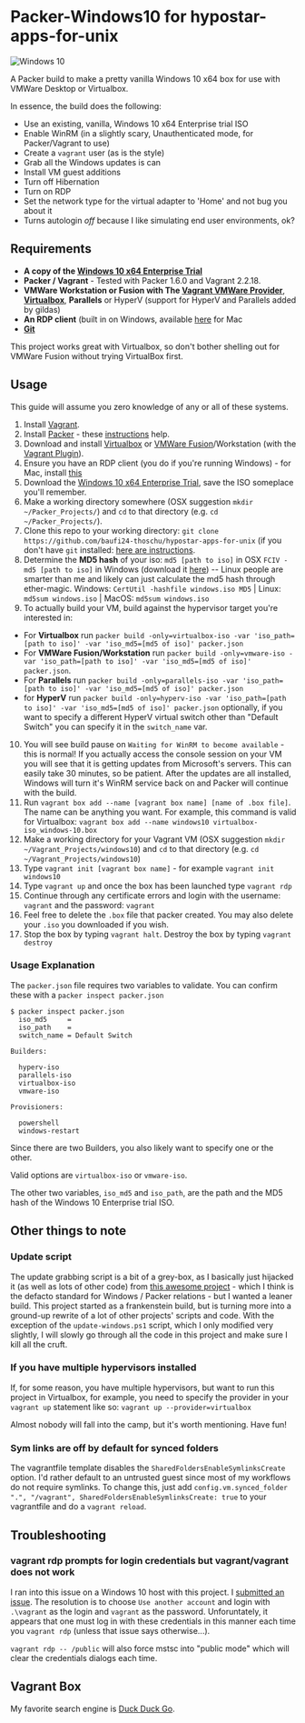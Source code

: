 # Packer-Windows10 for hypostar-apps-for-unix

![Windows 10](https://www.lizensio.de/blog/wp-content/uploads/2019/04/Windows-10.jpg "Beispielbild Windows 10")

A Packer build to make a pretty vanilla Windows 10 x64 box for use with VMWare Desktop or Virtualbox.

In essence, the build does the following:

* Use an existing, vanilla, Windows 10 x64 Enterprise trial ISO
* Enable WinRM (in a slightly scary, Unauthenticated mode, for Packer/Vagrant to use)
* Create a `vagrant` user (as is the style)
* Grab all the Windows updates is can
* Install VM guest additions
* Turn off Hibernation
* Turn on RDP
* Set the network type for the virtual adapter to 'Home' and not bug you about it
* Turns autologin *off* because I like simulating end user environments, ok?

## Requirements

* **A copy of the [Windows 10 x64 Enterprise Trial](https://www.microsoft.com/en-us/evalcenter/evaluate-windows-10-enterprise)**
* **Packer / Vagrant** - Tested with Packer 1.6.0 and Vagrant 2.2.18. 
* **VMWare Workstation or Fusion with The [Vagrant VMWare Provider](http://www.vagrantup.com/vmware)**, **[Virtualbox](https://www.virtualbox.org/)**, **Parallels** or HyperV (support for HyperV and Parallels added by gildas)
* **An RDP client** (built in on Windows, available [here](https://itunes.apple.com/us/app/microsoft-remote-desktop-10/id1295203466?mt=12) for Mac
* **[Git](https://git-scm.com/book/en/v2/Getting-Started-Installing-Git)**

This project works great with Virtualbox, so don't bother shelling out for VMWare Fusion without trying VirtualBox first. 

## Usage

This guide will assume you zero knowledge of any or all of these systems. 

1. Install [Vagrant](https://www.vagrantup.com/).
2. Install [Packer](https://packer.io/) - these [instructions](https://www.packer.io/intro/getting-started/setup.html) help.  
3. Download and install [Virtualbox](https://www.virtualbox.org/) or [VMWare Fusion](http://www.vmware.com/products/fusion)/Workstation (with the [Vagrant Plugin](https://www.vagrantup.com/vmware)).
4. Ensure you have an RDP client (you do if you're running Windows) - for Mac, install [this](https://www.microsoft.com/en-us/download/details.aspx?id=18140)
5. Download the [Windows 10 x64 Enterprise Trial](https://www.microsoft.com/en-us/evalcenter/evaluate-windows-10-enterprise), save the ISO someplace you'll remember.
6. Make a working directory somewhere (OSX suggestion `mkdir ~/Packer_Projects/`) and `cd` to that directory (e.g. `cd ~/Packer_Projects/`).
7. Clone this repo to your working directory: `git clone https://github.com/baufi24-thoschu/hypostar-apps-for-unix` (if you don't have `git` installed: [here are instructions](https://git-scm.com/book/en/v2/Getting-Started-Installing-Git).
8. Determine the **MD5 hash** of your iso: `md5 [path to iso]` in OSX `FCIV -md5 [path to iso]` in Windows (download it [here](https://support.microsoft.com/en-us/kb/841290#bookmark-4)) -- Linux people are smarter than me and likely can just calculate the md5 hash through ether-magic. Windows: ``CertUtil -hashfile windows.iso MD5`` | Linux: ``md5sum windows.iso`` | MacOS: ``md5sum windows.iso``
9. To actually build your VM, build against the hypervisor target you're interested in:
* For **Virtualbox** run `packer build -only=virtualbox-iso -var 'iso_path=[path to iso]' -var 'iso_md5=[md5 of iso]' packer.json` 
* For **VMWare Fusion/Workstation** run `packer build -only=vmware-iso -var 'iso_path=[path to iso]' -var 'iso_md5=[md5 of iso]' packer.json`. 
* For **Parallels** run `packer build -only=parallels-iso -var 'iso_path=[path to iso]' -var 'iso_md5=[md5 of iso]' packer.json`
* for **HyperV** run `packer build -only=hyperv-iso -var 'iso_path=[path to iso]' -var 'iso_md5=[md5 of iso]' packer.json` optionally, if you want to specify a different HyperV virtual switch other than "Default Switch" you can specify it in the `switch_name` var. 
10. You will see build pause on `Waiting for WinRM to become available` - this is normal! If you actually access the console session on your VM you will see that it is getting updates from Microsoft's servers. This can easily take 30 minutes, so be patient. After the updates are all installed, Windows will turn it's WinRM service back on and Packer will continue with the build. 
11. Run `vagrant box add --name [vagrant box name] [name of .box file]`. The name can be anything you want. For example, this command is valid for Virtualbox: `vagrant box add --name windows10 virtualbox-iso_windows-10.box`
12. Make a working directory for your Vagrant VM (OSX suggestion `mkdir ~/Vagrant_Projects/windows10`) and `cd` to that directory (e.g. `cd ~/Vagrant_Projects/windows10`)
13. Type `vagrant init [vagrant box name]` - for example `vagrant init windows10`
14. Type `vagrant up` and once the box has been launched type `vagrant rdp`
15. Continue through any certificate errors and login with the username: `vagrant` and the password: `vagrant`
16. Feel free to delete the `.box` file that packer created. You may also delete your `.iso` you downloaded if you wish. 
17. Stop the box by typing `vagrant halt`. Destroy the box by typing `vagrant destroy`

### Usage Explanation

The `packer.json` file requires two variables to validate. You can confirm these with a `packer inspect packer.json`

```
$ packer inspect packer.json 
  iso_md5     =
  iso_path    =
  switch_name = Default Switch

Builders:

  hyperv-iso
  parallels-iso
  virtualbox-iso
  vmware-iso

Provisioners:

  powershell
  windows-restart
```

Since there are two Builders, you also likely want to specify one or the other. 

Valid options are `virtualbox-iso` or `vmware-iso`. 

The other two variables, `iso_md5` and `iso_path`, are the path and the MD5 hash of the Windows 10 Enterprise trial ISO. 

## Other things to note

### Update script
The update grabbing script is a bit of a grey-box, as I basically just hijacked it (as well as lots of other code) from [this awesome project](https://github.com/joefitzgerald/packer-windows) - which I think is the defacto standard for Windows / Packer relations - but I wanted a leaner build. This project started as a frankenstein build, but is turning more into a ground-up rewrite of a lot of other projects' scripts and code. With the exception of the `update-windows.ps1` script, which I only modified very slightly, I will slowly go through all the code in this project and make sure I kill all the cruft.

### If you have multiple hypervisors installed
If, for some reason, you have multiple hypervisors, but want to run this project in Virtualbox, for example, you need to specify the provider in your `vagrant up` statement like so: `vagrant up --provider=virtualbox`

Almost nobody will fall into the camp, but it's worth mentioning. Have fun!

### Sym links are off by default for synced folders
The vagrantfile template disables the `SharedFoldersEnableSymlinksCreate` option. I'd rather default to an untrusted guest since most of my workflows do not require symlinks. To change this, just add `config.vm.synced_folder ".", "/vagrant", SharedFoldersEnableSymlinksCreate: true` to your vagrantfile and do a `vagrant reload`.

## Troubleshooting

### vagrant rdp prompts for login credentials but vagrant/vagrant does not work
I ran into this issue on a Windows 10 host with this project. I [submitted an issue](https://github.com/mitchellh/vagrant/issues/6358). 
The resolution is to choose `Use another account` and login with `.\vagrant` as the login and `vagrant` as the password. Unforuntately, 
it appears that one must log in with these credentials in this manner each time you `vagrant rdp` (unless that issue says otherwise...). 

`vagrant rdp -- /public` will also force mstsc into "public mode" which will clear the credentials dialogs each time. 

## Vagrant Box
My favorite search engine is [Duck Duck Go](https://duckduckgo.com).